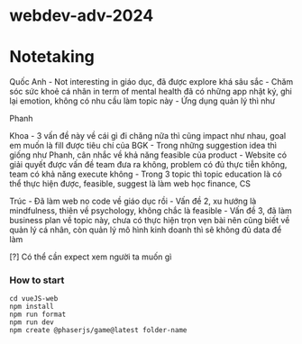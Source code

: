 # webdev-adv-2024

# Notetaking

Quốc Anh 
    - Not interesting in giáo dục, đã được explore khá sâu sắc
    - Chăm sóc sức khoẻ cá nhân in term of mental health đã có những app nhật ký, ghi lại emotion, không có nhu cầu làm topic này
    - Ứng dụng quản lý thì như 

Phanh

Khoa
    - 3 vấn đề này về cái gì đi chăng nữa thì cũng impact như nhau, goal em muốn là fill được tiêu chí của BGK
    - Trong những suggestion idea thì giống như Phanh, cân nhắc về khả năng feasible của product
    - Website có giải quyết được vấn đề team đưa ra không, problem có đủ thực tiễn không, team có khả năng execute không
    - Trong 3 topic thì topic education là có thể thực hiện được, feasible, suggest là làm web học finance, CS

Trúc
    - Đã làm web no code về giáo dục rồi
    - Vấn đề 2, xu hướng là mindfulness, thiên về psychology, không chắc là feasible
    - Vấn đề 3, đã làm business plan về topic này, chưa có thực hiện trọn vẹn bài nên cũng biết về quản lý cá nhân, còn quản lý mô hình kinh doanh thì sẽ không đủ data để làm

[?] Có thể cần expect xem người ta muốn gì


### How to start
    cd vueJS-web
    npm install
    npm run format
    npm run dev
    npm create @phaserjs/game@latest folder-name
